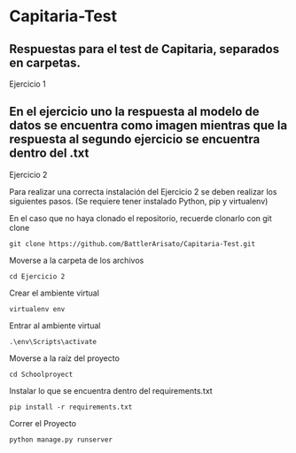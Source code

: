 # Capitaria-Test
Respuestas para el test de Capitaria, separados en carpetas.
---------------------------------------------------
Ejercicio 1

En el ejercicio uno la respuesta al modelo de datos se encuentra como imagen
mientras que la respuesta al segundo ejercicio se encuentra dentro del .txt
---------------------------------------------------
Ejercicio 2

Para realizar una correcta instalación del Ejercicio 2 se deben realizar los siguientes pasos.
(Se requiere tener instalado Python, pip y virtualenv)

En el caso que no haya clonado el repositorio, recuerde clonarlo con git clone

```git clone https://github.com/BattlerArisato/Capitaria-Test.git```

Moverse a la carpeta de los archivos

```cd Ejercicio 2```

Crear el ambiente virtual

```virtualenv env```

Entrar al ambiente virtual

```.\env\Scripts\activate```

Moverse a la raíz del proyecto

```cd Schoolproyect```

Instalar lo que se encuentra dentro del requirements.txt

```pip install -r requirements.txt```

Correr el Proyecto

```python manage.py runserver```